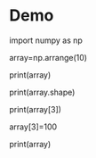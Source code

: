 # Demo
import numpy as np

array=np.arrange(10)

print(array)

print(array.shape)

print(array[3])

array[3]=100

print(array)


